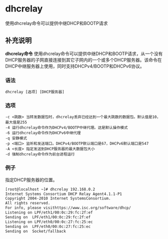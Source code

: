 dhcrelay
===

使用dhcrelay命令可以提供中继DHCP和BOOTP请求

## 补充说明

**dhcrelay命令** 使用dhcrelay命令可以提供中继DHCP和BOOTP请求，从一个没有DHCP服务器的子网直接连接到其它子网内的一个或多个DHCP服务器。该命令在DHCP中继服务器上使用，同时支持DHCPv4/BOOTP和DHCPv6协议。

### 语法  

```
dhcrelay [选项] [DHCP服务器]
```

### 选项  

```
-c <跳数> 当转发数据包时，dhcrelay丢弃已经达到一个最大跳数的数据包。默认值是10，最大值是255
-4 运行dhcrelay命令作为DHCPv4/BOOTP中继代理。这是默认操作模式
-6 运行dhcrelay命令作为DHCPv6中继代理
-q 安静模式
-p <端口> 监听和发送端口。DHCPv4/BOOTP默认端口是67，DHCPv6默认端口是547
-A <长度> 指定发送到DHCP服务器的最大数据包大小
-d 强制dhcrelay命令作为前台进程运行
```

### 例子

指定DHCP服务器的位置。

```bash
[root@localhost ~]# dhcrelay 192.168.0.2
Internet Systems Consortium DHCP Relay Agent4.1.1-P1
Copyright 2004-2010 Internet SystemsConsortium.
All rights reserved.
For info, please visithttps://www.isc.org/software/dhcp/
Listening on LPF/eth1/00:0c:29:fc:2f:ef
Sending on  LPF/eth1/00:0c:29:fc:2f:ef
Listening on LPF/eth0/00:0c:27:fc:25:ec
Sending on  LPF/eth0/00:0c:27:fc:25:ec
Sending on  Socket/fallback
```

<!-- Linux命令行搜索引擎：https://jaywcjlove.github.io/linux-command/ -->
